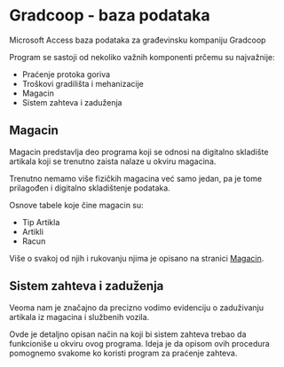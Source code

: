 # Gradcoop - baza podataka
Microsoft Access baza podataka za građevinsku kompaniju Gradcoop

Program se sastoji od nekoliko važnih komponenti prčemu su najvažnije:
  - Praćenje protoka goriva
  - Troškovi gradilišta i mehanizacije
  - Magacin
  - Sistem zahteva i zaduženja
  

## Magacin

Magacin predstavlja deo programa koji se odnosi na digitalno skladište artikala koji se trenutno zaista nalaze u okviru magacina.

Trenutno nemamo više fizičkih magacina već samo jedan, pa je tome prilagođen i digitalno skladištenje podataka.

Osnove tabele koje čine magacin su:
  - Tip Artikla
  - Artikli
  - Racun

Više o svakoj od njih i rukovanju njima je opisano na stranici [Magacin](docs/Magacin.md).


## Sistem zahteva i zaduženja

Veoma nam je značajno da precizno vodimo evidenciju o zaduživanju artikala iz magacina i službenih vozila.

Ovde je detaljno opisan način na koji bi sistem zahteva trebao da funkcioniše u okviru ovog programa.
Ideja je da opisom ovih procedura pomognemo svakome ko koristi program za praćenje zahteva.



